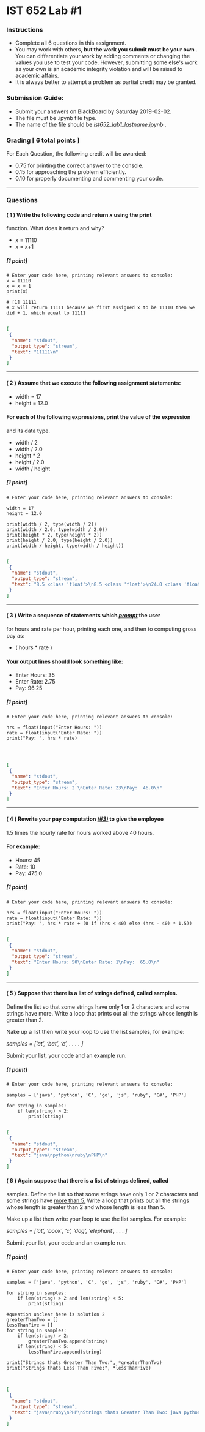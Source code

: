 # IST 652 Lab #1
### Instructions
- Complete all 6 questions in this assignment.
- You may work with others, <b> but the work you submit must be your own </b>.
You can differentiate your work by adding comments or changing the values you
use to test your code. However, submitting some else's work as your own is an
academic integrity violation and will be raised to academic affairs.
- It is always better to attempt a problem as partial credit may be granted.


### Submission Guide:
- Submit your answers on BlackBoard by Saturday 2019-02-02.
- The file must be .ipynb file type.
- The name of the file should be <i> ist652_lab1_lastname.ipynb </i> .


### Grading [ 6 total points ]
For Each Question, the following credit will be awarded:
- 0.75 for printing the correct answer to the console.
- 0.15 for approaching the problem efficiently.
- 0.10 for properly documenting and commenting your code.

---
### Questions

#### ( 1 ) Write the following code and return <i>x</i> using the print
function. What does it return and why?
- x = 11110
- x = x+1

##### [1 point]

```{.python .input  n=1}
# Enter your code here, printing relevant answers to console:
x = 11110
x = x + 1
print(x)

# [1] 11111
# x will return 11111 because we first assigned x to be 11110 then we did + 1, which equal to 11111


```

```{.json .output n=1}
[
 {
  "name": "stdout",
  "output_type": "stream",
  "text": "11111\n"
 }
]
```

----
#### ( 2 ) Assume that we execute the following assignment statements:
- width = 17
- height = 12.0

#### For each of the following expressions, print the value of the expression
and its data type.
-  width / 2
-  width / 2.0
-  height * 2
-  height / 2.0
-  width / height


##### [1 point]

```{.python .input  n=8}
# Enter your code here, printing relevant answers to console:

width = 17
height = 12.0

print(width / 2, type(width / 2))
print(width / 2.0, type(width / 2.0))
print(height * 2, type(height * 2))
print(height / 2.0, type(height / 2.0))
print(width / height, type(width / height))


```

```{.json .output n=8}
[
 {
  "name": "stdout",
  "output_type": "stream",
  "text": "8.5 <class 'float'>\n8.5 <class 'float'>\n24.0 <class 'float'>\n6.0 <class 'float'>\n1.4166666666666667 <class 'float'>\n"
 }
]
```

---
#### ( 3 ) Write a sequence of statements which <u><i>prompt</i></u> the user
for hours and rate per hour, printing each one, and then to computing gross pay
as:
- ( hours * rate )

#### Your output lines should look something like:
- Enter Hours: 35
- Enter Rate: 2.75
- Pay: 96.25


##### [1 point]

```{.python .input  n=15}
# Enter your code here, printing relevant answers to console:

hrs = float(input("Enter Hours: "))
rate = float(input("Enter Rate: "))
print("Pay: ", hrs * rate)




```

```{.json .output n=15}
[
 {
  "name": "stdout",
  "output_type": "stream",
  "text": "Enter Hours: 2 \nEnter Rate: 23\nPay:  46.0\n"
 }
]
```

 ----

#### ( 4 ) Rewrite your pay computation <i><u>(#3)</u></i> to give the employee
1.5 times the hourly rate for hours worked above 40 hours.
#### For example:
- Hours: 45
- Rate: 10
- Pay: 475.0


##### [1 point]

```{.python .input  n=40}
# Enter your code here, printing relevant answers to console:

hrs = float(input("Enter Hours: "))
rate = float(input("Enter Rate: "))
print("Pay: ", hrs * rate + (0 if (hrs < 40) else (hrs - 40) * 1.5))


```

```{.json .output n=40}
[
 {
  "name": "stdout",
  "output_type": "stream",
  "text": "Enter Hours: 50\nEnter Rate: 1\nPay:  65.0\n"
 }
]
```

---

#### ( 5 ) Suppose that there is a list of strings defined, called samples.
Define the list so that some strings have only 1 or 2 characters and some
strings have more.  Write a loop that prints out all the strings whose length is
greater than 2.

Nake up a list then write your loop to use the list samples, for example:

   <i> samples = [‘at’, ‘bat’, ‘c’, . . . .  ]  </i>

Submit your list, your code and an example run.


##### [1 point]

```{.python .input  n=45}
# Enter your code here, printing relevant answers to console:

samples = ['java', 'python', 'C', 'go', 'js', 'ruby', 'C#', 'PHP']

for string in samples:
    if len(string) > 2:
        print(string)


```

```{.json .output n=45}
[
 {
  "name": "stdout",
  "output_type": "stream",
  "text": "java\npython\nruby\nPHP\n"
 }
]
```

#### ( 6 ) Again suppose that there is a list of strings defined, called
samples.  Define the list so that some strings have only 1 or 2 characters and
some strings have <u>more than 5.</u>  Write a loop that prints out all the
strings whose length is greater than 2 and whose length is less than 5.

Make up a list then write your loop to use the list samples. For example:

<i>samples = [‘at’, ‘book’, ‘c’, ‘dog’, ‘elephant’, . . .  ]</i>

Submit your list, your code and an example run.


##### [1 point]

```{.python .input  n=52}
# Enter your code here, printing relevant answers to console:

samples = ['java', 'python', 'C', 'go', 'js', 'ruby', 'C#', 'PHP']

for string in samples:
    if len(string) > 2 and len(string) < 5:
        print(string)

#question unclear here is solution 2
greaterThanTwo = []
lessThanFive = []
for string in samples:
    if len(string) > 2:
        greaterThanTwo.append(string)
    if len(string) < 5:
        lessThanFive.append(string)
    
print("Strings thats Greater Than Two:", *greaterThanTwo)
print("Strings thats Less Than Five:", *lessThanFive)    



```

```{.json .output n=52}
[
 {
  "name": "stdout",
  "output_type": "stream",
  "text": "java\nruby\nPHP\nStrings thats Greater Than Two: java python ruby PHP\nStrings thats Less Than Five: java C go js ruby C# PHP\n"
 }
]
```
